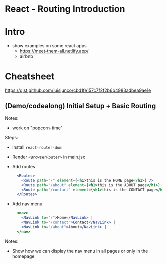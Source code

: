 
# React - Routing Introduction


<!-- 

Status: notes

@todo: improve planning (consider adding guided exercise)


React Router Version History (dates on the left):
- https://github.com/remix-run/react-router/releases

Latest cohorts:
- Sept. 2023: v.6.16 (all working good)
- Nov. 2023: v.6.18 (all working good)

-->



# Intro

- show examples on some react apps
  - https://meet-them-all.netlify.app/
  - airbnb


# Cheatsheet

https://gist.github.com/luisjunco/cbd1fe157c7f2f2b6b4983adbea9ae1e






## (Demo/codealong) Initial Setup + Basic Routing


Notes: 
  - work on "popcorn-time"

Steps:
- install `react-router-dom`
- Render `<BrowserRouter>` in main.jsx
- Add routes

  ```jsx
    <Routes>
      <Route path="/" element={<h1>this is the HOME page</h1>} />
      <Route path="/about" element={<h1>this is the ABOUT page</h1>} />
      <Route path="/contact" element={<h1>this is the CONTACT page</h1>} />
    </Routes>
  ```

- Add nav menu

  ```jsx
    <nav>
      <NavLink to="/">Home</NavLink> |
      <NavLink to="/contact">Contact</NavLink> |
      <NavLink to="/about">About</NavLink> |
    </nav>
  ```



Notes: 
- Show how we can display the nav menu in all pages or only in the homepage
